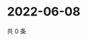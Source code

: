 # 2022-06-08

共 0 条

<!-- BEGIN WEIBO -->
<!-- 最后更新时间 Wed Jun 08 2022 02:15:13 GMT+0800 (China Standard Time) -->

<!-- END WEIBO -->
